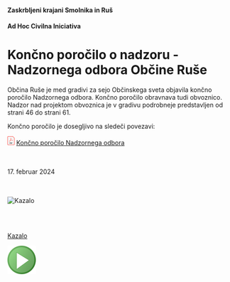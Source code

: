 #### Zaskrbljeni krajani Smolnika in Ruš
#### Ad Hoc Civilna Iniciativa

#  Končno poročilo o nadzoru - Nadzornega odbora Občine Ruše

Občina Ruše je med gradivi za sejo Občinskega sveta objavila končno poročilo Nadzornega odbora.
Končno poročilo obravnava tudi obvoznico. Nadzor nad projektom obvoznica je v gradivu podrobneje predstavljen od strani 46 do strani 61. 

Končno poročilo je dosegljivo na sledeči povezavi:

![PDF](./pic/pdf16.png)
[Končno poročilo Nadzornega odbora](./pdf3/2024-02-17-T8_Nadzorni_odbor_2023-177-241.pdf)

<br/><br/>
17. februar 2024 <br/><br/>
<br/>

![Kazalo](./pic/2024-02-17-Zeleznica-02.png)

<br/>
<br/>

[Kazalo](index-izjave-za-javnost.md)

![GIT](./pic/status_work_green_64x64.png)                                    